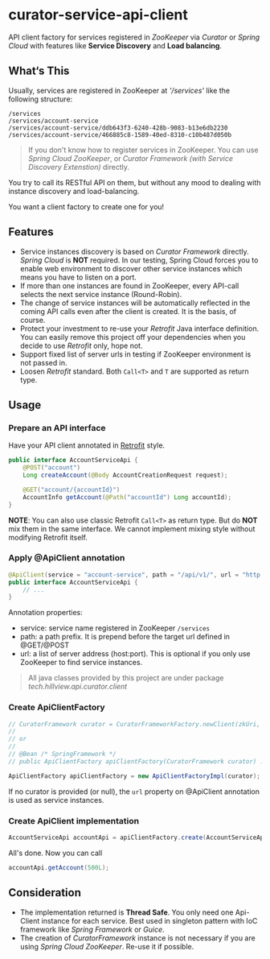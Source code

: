 # curator-service-api-client

API client factory for services registered in *ZooKeeper* via *Curator* or *Spring Cloud* with features like **Service Discovery** and **Load balancing**.

## What‘s This

Usually, services are registered in ZooKeeper at *'/services'* like the following structure:

```
/services
/services/account-service
/services/account-service/ddb643f3-6240-428b-9083-b13e6db2230
/services/account-service/466885c8-1589-40ed-8310-c10b487d050b
```

> If you don't know how to register services in ZooKeeper. You can use *Spring Cloud ZooKeeper*, or *Curator Framework (with Service Discovery Extenstion)* directly.

You try to call its RESTful API on them, but without any mood to dealing with instance discovery and load-balancing.

You want a client factory to create one for you!


## Features

* Service instances discovery is based on *Curator Framework* directly. *Spring Cloud* is **NOT** required. In our testing, Spring Cloud forces you to enable web environment to discover other service instances which means you have to listen on a port.
* If more than one instances are found in ZooKeeper, every API-call selects the next service instance (Round-Robin).
* The change of service instances will be automatically reflected in the coming API calls even after the client is created. It is the basis, of course. 
* Protect your investment to re-use your *Retrofit* Java interface definition. You can easily remove this project off your dependencies when you decide to use *Retrofit* only, hope not.
* Support fixed list of server urls in testing if ZooKeeper environment is not passed in.
* Loosen *Retrofit* standard. Both `Call<T>` and `T` are supported as return type.

## Usage

### Prepare an API interface

Have your API client annotated in [Retrofit](https://square.github.io/retrofit/) style.

```java
public interface AccountServiceApi {
    @POST("account")
    Long createAccount(@Body AccountCreationRequest request);

    @GET("account/{accountId}")
    AccountInfo getAccount(@Path("accountId") Long accountId);
}
```

**NOTE**: You can also use classic Retrofit `Call<T>` as return type. But do **NOT** mix them in the same interface. We cannot implement mixing style without modifying Retrofit itself.

### Apply @ApiClient annotation

```java
@ApiClient(service = "account-service", path = "/api/v1/", url = "http://localhost:8080")
public interface AccountServiceApi {
    // ...
}
```

Annotation properties:

* service: service name registered in ZooKeeper `/services`
* path: a path prefix. It is prepend before the target url defined in @GET/@POST
* url: a list of server address (host:port). This is optional if you only use ZooKeeper to find service instances.

> All java classes provided by this project are under package *tech.hillview.api.curator.client*

### Create ApiClientFactory

```java
// CuratorFramework curator = CuratorFrameworkFactory.newClient(zkUri, ...);
//
// or
//
// @Bean /* SpringFramework */
// public ApiClientFactory apiClientFactory(CuratorFramework curator) ...

ApiClientFactory apiClientFactory = new ApiClientFactoryImpl(curator);
```

If no curator is provided (or null), the ```url``` property on @ApiClient annotation is used as service instances.

### Create ApiClient implementation

```java
AccountServiceApi accountApi = apiClientFactory.create(AccountServiceApi.class);
```

All's done. Now you can call

```java
accountApi.getAccount(500L);
```

## Consideration

* The implementation returned is **Thread Safe**. You only need one Api-Client instance for each service. Best used in  singleton pattern with IoC framework like *Spring Framework* or *Guice*.
* The creation of *CuratorFramework* instance is not necessary if you are using *Spring Cloud ZooKeeper*. Re-use it if possible.
